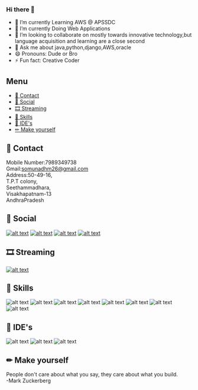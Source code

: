 ### Hi there 👋

<!--
**somnadh/somnadh** is a ✨ _special_ ✨ repository because its `README.md` (this file) appears on your GitHub profile.
-->

- 🔭 I’m currently Learning AWS @ APSSDC
- 🌱 I’m currently Doing Web Applications
- 👯 I’m looking to collaborate on mostly towards innovative technology,but language acquisition and learning are a close second
- 💬 Ask me about java,python,django,AWS,oracle
- 😄 Pronouns: Dude or Bro
- ⚡ Fun fact: Creative Coder


## Menu
- [📱 Contact](#-contact)
- [👨 Social](#-social)
- [🎞 Streaming](#-streaming)
- [🚀 Skills](#-skills)
- [🐸 IDE's](#-IDE's)
- [✏ Make yourself](#-make-yourself)

## 📱 Contact
Mobile Number:7989349738<br/>
Gmail:somunadhm26@gmail.com<br/>
Address:50-49-16,<br/>
T.P.T colony,<br/>
Seethammadhara,<br/>
Visakhapatnam-13<br/>
AndhraPradesh




## 👨 Social

[![alt text][1.1]][1]
[![alt text][2.1]][2]
[![alt text][3.1]][3]
[![alt text][4.1]][4]



<!-- links to social media icons -->
<!-- no need to change these -->

<!-- icons with padding -->

[1.1]: http://i.imgur.com/tXSoThF.png (twitter icon with padding)
[2.1]: http://i.imgur.com/P3YfQoD.png (facebook icon with padding)
[3.1]:https://img.icons8.com/android/24/000000/linkedin.png (linkedin)
[4.1]: http://i.imgur.com/0o48UoR.png (github icon with padding)

<!-- icons without padding -->

[1]: https://twitter.com/Somnadh5
[2]: https://www.facebook.com/somnadh.kinthada.9
[3]: https://www.linkedin.com/in/somunadham-kinthada-02b6991a8/
[4]: https://github.com/somnadh

## 🎞 Streaming 

[![alt text][5.1]][5]

[5.1]:https://img.icons8.com/ios/35/000000/youtube-squared.png

[5]: https://www.youtube.com/channel/UCcqqcxR_5hQaQtrI7D7MpNQ

## 🚀 Skills 

![alt text][6.1]
![alt text][7.1]
![alt text][8.1]
![alt text][9.1]
![alt text][10.1]
![alt text][11.1]
![alt text][12.1]
![alt text][13.1]

[6.1]:https://img.icons8.com/ios/50/000000/circled-c.png
[7.1]: https://img.icons8.com/ios/50/000000/java-coffee-cup-logo.png
[8.1]: https://img.icons8.com/ios-filled/50/000000/html-5.png
[9.1]: https://img.icons8.com/material-outlined/26/000000/jsp.png
[10.1]: https://img.icons8.com/ios/50/000000/python.png
[11.1]: https://img.icons8.com/ios-filled/50/000000/django.png
[12.1]: https://img.icons8.com/material/24/000000/oracle-logo.png
[13.1]:https://img.icons8.com/ios-filled/50/000000/postgreesql.png

## 🐸 IDE's 

![alt text][14.1]
![alt text][15.1]
![alt text][16.1]

[14.1]: https://img.icons8.com/windows/32/000000/netbeans.png
[15.1]:https://img.icons8.com/windows/32/000000/java-eclipse.png
[16.1]:https://img.icons8.com/ios-filled/50/000000/visual-studio-logo.png



## ✏ Make yourself 

People don't care about what you say, they care about what you build. </br>
                                             -Mark Zuckerberg




